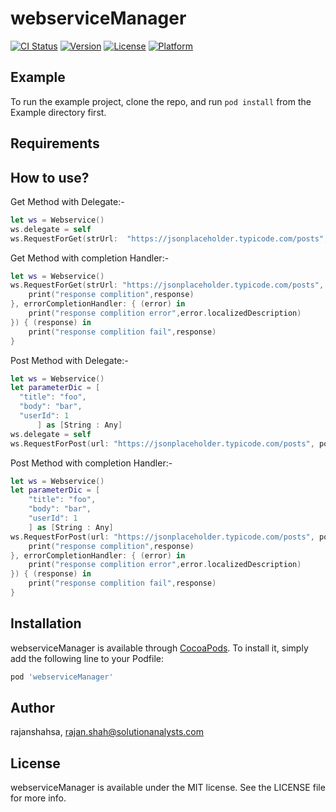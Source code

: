 # webserviceManager

[![CI Status](http://img.shields.io/travis/rajanshahsa/webserviceManager.svg?style=flat)](https://travis-ci.org/rajanshahsa/webserviceManager)
[![Version](https://img.shields.io/cocoapods/v/webserviceManager.svg?style=flat)](http://cocoapods.org/pods/webserviceManager)
[![License](https://img.shields.io/cocoapods/l/webserviceManager.svg?style=flat)](http://cocoapods.org/pods/webserviceManager)
[![Platform](https://img.shields.io/cocoapods/p/webserviceManager.svg?style=flat)](http://cocoapods.org/pods/webserviceManager)

## Example

To run the example project, clone the repo, and run `pod install` from the Example directory first.

## Requirements

## How to use?

Get Method with Delegate:-
```Swift
let ws = Webservice()
ws.delegate = self
ws.RequestForGet(strUrl:  "https://jsonplaceholder.typicode.com/posts", apiIdentifier: "get")
```

Get Method with completion Handler:-
```Swift
let ws = Webservice()
ws.RequestForGet(strUrl: "https://jsonplaceholder.typicode.com/posts", completionHandler: { (response) in
    print("response complition",response)
}, errorCompletionHandler: { (error) in
    print("response complition error",error.localizedDescription)
}) { (response) in
    print("response complition fail",response)
}
```

Post Method with Delegate:-
```Swift
let ws = Webservice()
let parameterDic = [
  "title": "foo",
  "body": "bar",
  "userId": 1
      ] as [String : Any]
ws.delegate = self
ws.RequestForPost(url: "https://jsonplaceholder.typicode.com/posts", postData: parameterDic, apiIdentifier: "post")
```

Post Method with completion Handler:-
```Swift   
let ws = Webservice()
let parameterDic = [
    "title": "foo",
    "body": "bar",
    "userId": 1
    ] as [String : Any]
ws.RequestForPost(url: "https://jsonplaceholder.typicode.com/posts", postData: parameterDic, completionHandler: { (response) in
    print("response complition",response)
}, errorCompletionHandler: { (error) in
    print("response complition error",error.localizedDescription)
}) { (response) in
    print("response complition fail",response)
}
```

## Installation

webserviceManager is available through [CocoaPods](http://cocoapods.org). To install
it, simply add the following line to your Podfile:

```ruby
pod 'webserviceManager'
```

## Author

rajanshahsa, rajan.shah@solutionanalysts.com

## License

webserviceManager is available under the MIT license. See the LICENSE file for more info.
